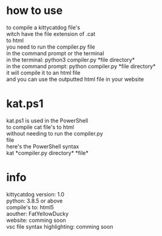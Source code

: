 # how to use

to compile a kittycatdog file's<br>witch have the file extension of .cat<br>to html<br>
you need to run the compiler.py file<br>
in the command prompt or the terminal<br>
in the terminal: python3 compiler.py \*file directory\*<br>
in the command prompt: python compiler.py \*file directory\*<br>
it will compile it to an html
file<br>
and you can use the outputted html file
in your website<br>

# kat.ps1

kat.ps1 is used in the PowerShell<br>
to compile cat file's to html<br>
without needing to run the compiler.py<br>
file<br>
here's the PowerShell syntax<br>
kat \*compiler.py directory\* \*file\*

# info

kittycatdog version: 1.0<br>
python: 3.8.5 or above<br>
compile's to: html5<br>
aouther: FatYellowDucky<br>
website: comming soon<br>
vsc file syntax highlighting: comming soon<br>
